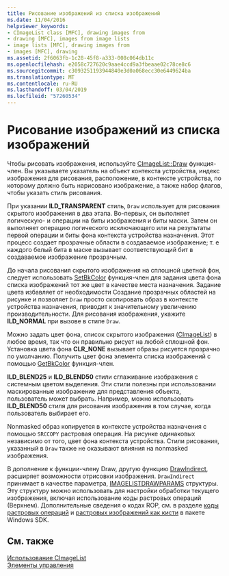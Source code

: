 ```yaml
---
title: Рисование изображений из списка изображений
ms.date: 11/04/2016
helpviewer_keywords:
- CImageList class [MFC], drawing images from
- drawing [MFC], images from image lists
- image lists [MFC], drawing images from
- images [MFC], drawing
ms.assetid: 2f6063fb-1c28-45f8-a333-008c064db11c
ms.openlocfilehash: e2058c727620c9aae4ccd9a3fbeaae02c78ce8c6
ms.sourcegitcommit: c3093251193944840e3d0a068ecc30e6449624ba
ms.translationtype: MT
ms.contentlocale: ru-RU
ms.lasthandoff: 03/04/2019
ms.locfileid: "57260534"
---
```

# <a name="drawing-images-from-an-image-list"></a>Рисование изображений из списка изображений

Чтобы рисовать изображения, используйте [CImageList::Draw](../mfc/reference/cimagelist-class.md#draw) функция-член. Вы указываете указатель на объект контекста устройства, индекс изображения для рисования, расположение, в контексте устройства, по которому должно быть нарисовано изображение, а также набор флагов, чтобы указать стиль рисования.

При указании **ILD_TRANSPARENT** стиль, `Draw` использует для рисования скрытого изображения в два этапа. Во-первых, он выполняет логическую- и операции на биты изображения и биты маски. Затем он выполняет операцию логического исключающего или на результаты первой операции и биты фона контекста устройства назначения. Этот процесс создает прозрачные области в создаваемое изображение; т. е каждого белый бита в маске вызывает соответствующий бит в создаваемое изображение прозрачным.

До начала рисования скрытого изображения на сплошной цветной фон, следует использовать [SetBkColor](../mfc/reference/cimagelist-class.md#setbkcolor) функция-член для задания цвета фона списка изображений тот же цвет в качестве места назначения. Задание цвета избавляет от необходимости Создание прозрачных областей на рисунке и позволяет `Draw` просто скопировать образ в контексте устройства назначения, приводит к значительному увеличению производительности. Для рисования изображения, укажите **ILD_NORMAL** при вызове в стиле `Draw`.

Можно задать цвет фона, список скрытого изображения ([CImageList](../mfc/reference/cimagelist-class.md)) в любое время, так что он правильно рисует на любой сплошной фон. Установка цвета фона **CLR_NONE** вызывает образы рисуется прозрачно по умолчанию. Получить цвет фона элемента списка изображений с помощью [GetBkColor](../mfc/reference/cimagelist-class.md#getbkcolor) функция-член.

**ILD_BLEND25** и **ILD_BLEND50** стили сглаживание изображения с системным цветом выделения. Эти стили полезны при использовании маскированные изображение для представления объекта, пользователь может выбрать. Например, можно использовать **ILD_BLEND50** стиля для рисования изображения в том случае, когда пользователь выбирает его.

Nonmasked образ копируется в контексте устройства назначения с помощью `SRCCOPY` растровая операция. На рисунке одинаковых независимо от того, цвет фона контекста устройства. Стили рисования, указанный в `Draw` также не оказывают влияния на nonmasked изображения.

В дополнение к функции-члену Draw, другую функцию [DrawIndirect](../mfc/reference/cimagelist-class.md#drawindirect), расширяет возможности отрисовки изображения. `DrawIndirect` принимает в качестве параметра, [IMAGELISTDRAWPARAMS](/windows/desktop/api/commctrl/ns-commctrl-_imagelistdrawparams) структуры. Эту структуру можно использовать для настройки обработки текущего изображения, включая использование коды растровых операций (Верхнем). Дополнительные сведения о кодах ROP, см. в разделе [коды растровых операций](/windows/desktop/gdi/raster-operation-codes) и [растровых изображений как кисти](/windows/desktop/gdi/bitmaps-as-brushes) в пакете Windows SDK.

## <a name="see-also"></a>См. также

[Использование CImageList](../mfc/using-cimagelist.md)<br/>
[Элементы управления](../mfc/controls-mfc.md)
